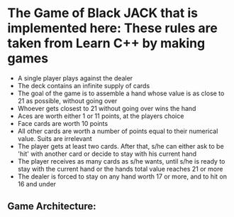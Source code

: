 # The Game of Black JACK that is implemented here: These rules are taken from Learn C++ by making games 
  * A single player plays against the dealer
  * The deck contains an infinite supply of cards
  * The goal of the game is to assemble a hand whose value is as close to 21 as possible, without going over
  * Whoever gets closest to 21 without going over wins the hand
  * Aces are worth either 1 or 11 points, at the players choice
  * Face cards are worth 10 points
  * All other cards are worth a number of points equal to their numerical value. Suits are irrelevant
  * The player gets at least two cards. After that, s/he can either ask to be 'hit' with another card or decide to stay with his current hand
  * The player receives as many cards as s/he wants, until s/he is ready to stay with the current hand or the hands total value reaches 21 or more
  * The dealer is forced to stay on any hand worth 17 or more, and to hit on 16 and under

## Game Architecture:
